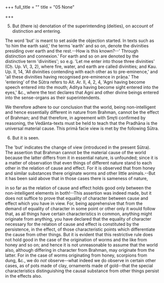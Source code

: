 +++
full_title = ""
title = "05 None"

+++


5. But (there is) denotation of the superintending (deities), on account of distinction and entering.

The word 'but' is meant to set aside the objection started. In texts such as 'to him the earth said,' the terms 'earth' and so on, denote the divinities presiding over earth and the rest.--How is this known?--' Through distinction and connexion.' For earth and so on are denoted by the distinctive term 'divinities'; so e.g. 'Let me enter into those three divinities' (Cḥ. Up. VI, 3, 2), where fire, water, and earth are called divinities; and Kau. Up. II, 14, 'All divinities contending with each other as to pre-eminence,' and 'all these divinities having recognised pre-eminence in prāṇa.' The 'entering' of the Sūtra refers to Ait. Ar. II, 4, 2, 4, 'Agni having become speech entered into the mouth; Aditya having become sight entered into the eyes,' &c., where the text declares that Agni and other divine beings entered into the sense-organs as their superintendents.

We therefore adhere to our conclusion that the world, being non-intelligent and hence essentially different in nature from Brahman, cannot be the effect of Brahman; and that therefore, in agreement with Smr̥ti confirmed by reasoning, the Vedānta-texts must be held to teach that the Pradhāna is the universal material cause. This primā facie view is met by the following Sūtra.

6. But it is seen.

The 'but' indicates the change of view (introduced in the present Sūtra). The assertion that Brahman cannot be the material cause of the world because the latter differs from it in essential nature, is unfounded; since it is a matter of observation that even things of different nature stand to each other in the relation of cause and effect. For it is observed that from honey and similar substances there originate worms and other little animals.--But it has been said above that in those cases there is sameness of nature,

in so far as the relation of cause and effect holds good only between the non-intelligent elements in both!--This assertion was indeed made, but it does not suffice to prove that equality of character between cause and effect which you have in view. For, being apprehensive that from the demand of equality of character in some point or other only it would follow that, as all things have certain characteristics in common, anything might originate from anything, you have declared that the equality of character necessary for the relation of cause and effect is constituted by the persistence, in the effect, of those characteristic points which differentiate the cause from other things. But it is evident that this restrictive rule does not hold good in the case of the origination of worms and the like from honey and so on; and hence it is not unreasonable to assume that the world also, although differing in character from Brahman, may originate from the latter. For in the case of worms originating from honey, scorpions from dung, &c., we do _not_ observe--what indeed we ḍo observe in certain other cases, as of pots made of clay, ornaments made of gold--that the special characteristics distinguishing the causal substance from other things persist in the effects also.

